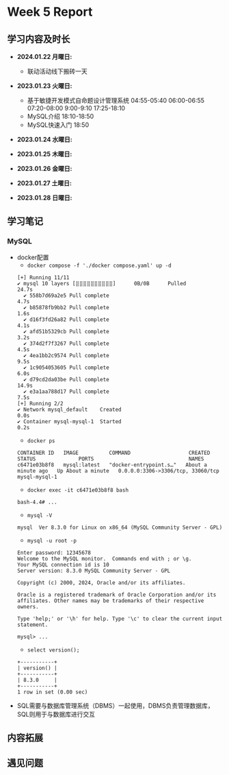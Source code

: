 # Week 5 Report

## 学习内容及时长

* **2024.01.22 月曜日:**
  * 联动活动线下搬砖一天

* **2023.01.23 火曜日:** 
  * 基于敏捷开发模式自命题设计管理系统 04:55-05:40 06:00-06:55 07:20-08:00 9:00-9:10 17:25-18:10
  * MySQL介绍 18:10-18:50
  * MySQL快速入门 18:50

* **2023.01.24 水曜日:** 


* **2023.01.25 木曜日:** 


* **2023.01.26 金曜日:** 


* **2023.01.27 土曜日:** 


* **2023.01.28 日曜日:** 


## 学习笔记
### MySQL
* docker配置
  * `docker compose -f './docker compose.yaml' up -d`
  ```
  [+] Running 11/11
  ✔ mysql 10 layers [⣿⣿⣿⣿⣿⣿⣿⣿⣿⣿]      0B/0B      Pulled                                          24.7s 
    ✔ 558b7d69a2e5 Pull complete                                                                  4.7s 
    ✔ b85878fb9bb2 Pull complete                                                                  1.6s 
    ✔ d16f3fd26a82 Pull complete                                                                  4.1s 
    ✔ afd51b5329cb Pull complete                                                                  3.2s 
    ✔ 374d2f7f3267 Pull complete                                                                  4.5s 
    ✔ 4ea1bb2c9574 Pull complete                                                                  9.5s 
    ✔ 1c9054053605 Pull complete                                                                  6.0s 
    ✔ d79cd2da03be Pull complete                                                                 14.9s 
    ✔ e3a1aa788d17 Pull complete                                                                  7.5s 
  [+] Running 2/2
  ✔ Network mysql_default    Created                                                              0.0s 
  ✔ Container mysql-mysql-1  Started                                                              0.2s
  ```
  * `docker ps`
  ```
  CONTAINER ID   IMAGE          COMMAND                   CREATED              STATUS              PORTS                               NAMES
  c6471e03b8f8   mysql:latest   "docker-entrypoint.s…"   About a minute ago   Up About a minute   0.0.0.0:3306->3306/tcp, 33060/tcp   mysql-mysql-1
  ```
  * `docker exec -it c6471e03b8f8 bash`
  ```
  bash-4.4# ...
  ```
  * `mysql -V`
  ```
  mysql  Ver 8.3.0 for Linux on x86_64 (MySQL Community Server - GPL)
  ```
  * `mysql -u root -p`
  ```
  Enter password: 12345678
  Welcome to the MySQL monitor.  Commands end with ; or \g.
  Your MySQL connection id is 10
  Server version: 8.3.0 MySQL Community Server - GPL

  Copyright (c) 2000, 2024, Oracle and/or its affiliates.

  Oracle is a registered trademark of Oracle Corporation and/or its
  affiliates. Other names may be trademarks of their respective
  owners.

  Type 'help;' or '\h' for help. Type '\c' to clear the current input statement.

  mysql> ...
  ```
  * `select version();`
  ```
  +-----------+
  | version() |
  +-----------+
  | 8.3.0     |
  +-----------+
  1 row in set (0.00 sec)
  ```
* SQL需要与数据库管理系统（DBMS）一起使用，DBMS负责管理数据库，SQL则用于与数据库进行交互




## 内容拓展
### 

## 遇见问题

### 